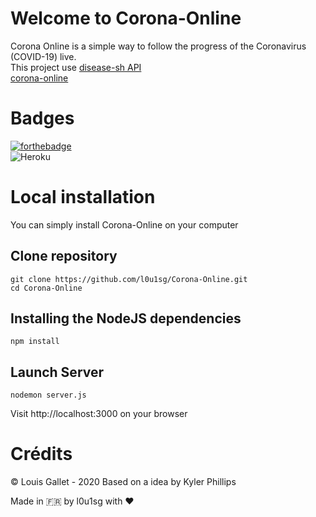 # Welcome to Corona-Online

Corona Online is a simple way to follow the progress of the Coronavirus (COVID-19) live.  
This project use [disease-sh API](https://github.com/disease-sh)  
[corona-online](https://corona-online.ga)

# Badges

[![forthebadge](https://forthebadge.com/images/badges/made-with-javascript.svg)](https://forthebadge.com)  
![Heroku](https://heroku-badge.herokuapp.com/?app=corona--web)

# Local installation

You can simply install Corona-Online on your computer

## Clone repository

```
git clone https://github.com/l0u1sg/Corona-Online.git
cd Corona-Online
```

## Installing the NodeJS dependencies

```
npm install
```

## Launch Server

```
nodemon server.js
```

Visit http://localhost:3000 on your browser

# Crédits

© Louis Gallet - 2020
Based on a idea by Kyler Phillips

Made in  🇫🇷  by l0u1sg with ❤️

